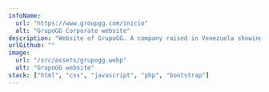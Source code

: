 ```yaml
---
infoName:
  url: "https://www.groupgg.com/inicio"
  alt: "GrupoGG Corporate website"
description: "Website of GrupoGG. A company raised in Venezuela showing some services as sales, car parts and medical services. This is my first website made with php, Bootstrap CSS and JavaScript from my first job as a developer"
urlGithub: ""
image:
  url: "/src/assets/grupogg.webp"
  alt: "GrupoGG website"
stack: ["html", "css", "javascript", "php", "bootstrap"]
---
```


